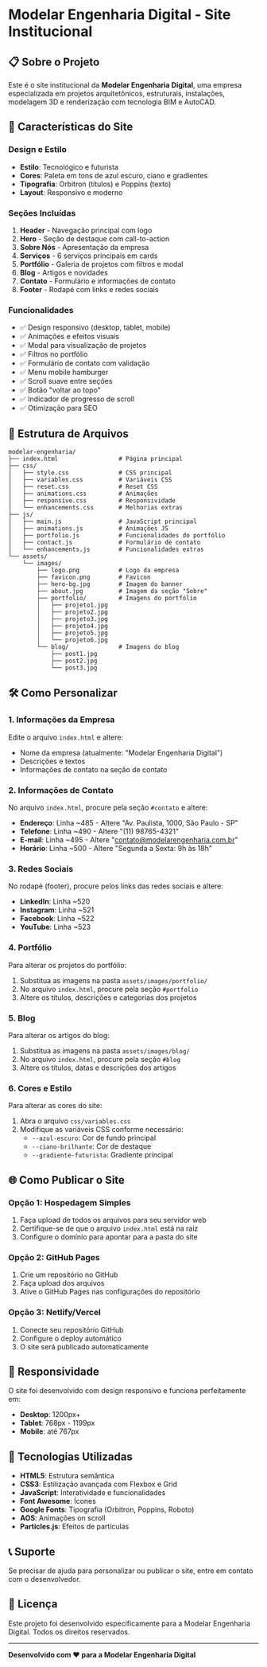 # Modelar Engenharia Digital - Site Institucional

## 📋 Sobre o Projeto

Este é o site institucional da **Modelar Engenharia Digital**, uma empresa especializada em projetos arquitetônicos, estruturais, instalações, modelagem 3D e renderização com tecnologia BIM e AutoCAD.

## 🚀 Características do Site

### Design e Estilo
- **Estilo**: Tecnológico e futurista
- **Cores**: Paleta em tons de azul escuro, ciano e gradientes
- **Tipografia**: Orbitron (títulos) e Poppins (texto)
- **Layout**: Responsivo e moderno

### Seções Incluídas
1. **Header** - Navegação principal com logo
2. **Hero** - Seção de destaque com call-to-action
3. **Sobre Nós** - Apresentação da empresa
4. **Serviços** - 6 serviços principais em cards
5. **Portfólio** - Galeria de projetos com filtros e modal
6. **Blog** - Artigos e novidades
7. **Contato** - Formulário e informações de contato
8. **Footer** - Rodapé com links e redes sociais

### Funcionalidades
- ✅ Design responsivo (desktop, tablet, mobile)
- ✅ Animações e efeitos visuais
- ✅ Modal para visualização de projetos
- ✅ Filtros no portfólio
- ✅ Formulário de contato com validação
- ✅ Menu mobile hamburger
- ✅ Scroll suave entre seções
- ✅ Botão "voltar ao topo"
- ✅ Indicador de progresso de scroll
- ✅ Otimização para SEO

## 📁 Estrutura de Arquivos

```
modelar-engenharia/
├── index.html                 # Página principal
├── css/
│   ├── style.css              # CSS principal
│   ├── variables.css          # Variáveis CSS
│   ├── reset.css              # Reset CSS
│   ├── animations.css         # Animações
│   ├── responsive.css         # Responsividade
│   └── enhancements.css       # Melhorias extras
├── js/
│   ├── main.js                # JavaScript principal
│   ├── animations.js          # Animações JS
│   ├── portfolio.js           # Funcionalidades do portfólio
│   ├── contact.js             # Formulário de contato
│   └── enhancements.js        # Funcionalidades extras
└── assets/
    └── images/
        ├── logo.png           # Logo da empresa
        ├── favicon.png        # Favicon
        ├── hero-bg.jpg        # Imagem do banner
        ├── about.jpg          # Imagem da seção "Sobre"
        ├── portfolio/         # Imagens do portfólio
        │   ├── projeto1.jpg
        │   ├── projeto2.jpg
        │   ├── projeto3.jpg
        │   ├── projeto4.jpg
        │   ├── projeto5.jpg
        │   └── projeto6.jpg
        └── blog/              # Imagens do blog
            ├── post1.jpg
            ├── post2.jpg
            └── post3.jpg
```

## 🛠️ Como Personalizar

### 1. Informações da Empresa
Edite o arquivo `index.html` e altere:
- Nome da empresa (atualmente: "Modelar Engenharia Digital")
- Descrições e textos
- Informações de contato na seção de contato

### 2. Informações de Contato
No arquivo `index.html`, procure pela seção `#contato` e altere:
- **Endereço**: Linha ~485 - Altere "Av. Paulista, 1000, São Paulo - SP"
- **Telefone**: Linha ~490 - Altere "(11) 98765-4321"
- **E-mail**: Linha ~495 - Altere "contato@modelarengenharia.com.br"
- **Horário**: Linha ~500 - Altere "Segunda a Sexta: 9h às 18h"

### 3. Redes Sociais
No rodapé (footer), procure pelos links das redes sociais e altere:
- **LinkedIn**: Linha ~520
- **Instagram**: Linha ~521
- **Facebook**: Linha ~522
- **YouTube**: Linha ~523

### 4. Portfólio
Para alterar os projetos do portfólio:
1. Substitua as imagens na pasta `assets/images/portfolio/`
2. No arquivo `index.html`, procure pela seção `#portfolio`
3. Altere os títulos, descrições e categorias dos projetos

### 5. Blog
Para alterar os artigos do blog:
1. Substitua as imagens na pasta `assets/images/blog/`
2. No arquivo `index.html`, procure pela seção `#blog`
3. Altere os títulos, datas e descrições dos artigos

### 6. Cores e Estilo
Para alterar as cores do site:
1. Abra o arquivo `css/variables.css`
2. Modifique as variáveis CSS conforme necessário:
   - `--azul-escuro`: Cor de fundo principal
   - `--ciano-brilhante`: Cor de destaque
   - `--gradiente-futurista`: Gradiente principal

## 🌐 Como Publicar o Site

### Opção 1: Hospedagem Simples
1. Faça upload de todos os arquivos para seu servidor web
2. Certifique-se de que o arquivo `index.html` está na raiz
3. Configure o domínio para apontar para a pasta do site

### Opção 2: GitHub Pages
1. Crie um repositório no GitHub
2. Faça upload dos arquivos
3. Ative o GitHub Pages nas configurações do repositório

### Opção 3: Netlify/Vercel
1. Conecte seu repositório GitHub
2. Configure o deploy automático
3. O site será publicado automaticamente

## 📱 Responsividade

O site foi desenvolvido com design responsivo e funciona perfeitamente em:
- **Desktop**: 1200px+
- **Tablet**: 768px - 1199px
- **Mobile**: até 767px

## 🔧 Tecnologias Utilizadas

- **HTML5**: Estrutura semântica
- **CSS3**: Estilização avançada com Flexbox e Grid
- **JavaScript**: Interatividade e funcionalidades
- **Font Awesome**: Ícones
- **Google Fonts**: Tipografia (Orbitron, Poppins, Roboto)
- **AOS**: Animações on scroll
- **Particles.js**: Efeitos de partículas

## 📞 Suporte

Se precisar de ajuda para personalizar ou publicar o site, entre em contato com o desenvolvedor.

## 📄 Licença

Este projeto foi desenvolvido especificamente para a Modelar Engenharia Digital. Todos os direitos reservados.

---

**Desenvolvido com ❤️ para a Modelar Engenharia Digital**

